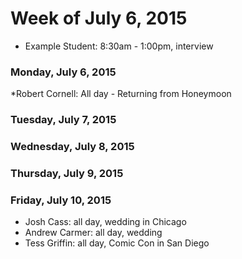 # Week of July 6, 2015

* Example Student: 8:30am - 1:00pm, interview

### Monday, July 6, 2015
*Robert Cornell: All day - Returning from Honeymoon

### Tuesday, July 7, 2015

### Wednesday, July 8, 2015

### Thursday, July 9, 2015

### Friday, July 10, 2015

* Josh Cass: all day, wedding in Chicago
* Andrew Carmer: all day, wedding
* Tess Griffin: all day, Comic Con in San Diego
